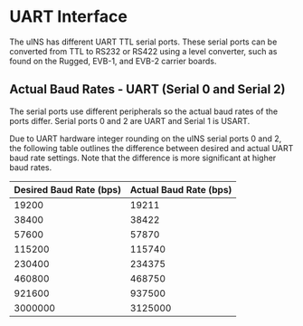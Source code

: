 # UART Interface

The uINS has different UART TTL serial ports.  These serial ports can be converted from TTL to RS232 or RS422 using a level converter, such as found on the Rugged, EVB-1, and EVB-2 carrier boards. 

## Actual Baud Rates - UART (Serial 0 and Serial 2)

The serial ports use different peripherals so the actual baud rates of the ports differ. Serial ports 0 and 2 are UART and Serial 1 is USART.

Due to UART hardware integer rounding on the uINS serial ports 0 and 2, the following table outlines the difference between desired and actual UART baud rate settings. Note that the difference is more significant at higher baud rates.

| Desired Baud Rate (bps) | Actual Baud Rate (bps) |
| ----------------------- | ---------------------- |
| 19200                   | 19211                  |
| 38400                   | 38422                  |
| 57600                   | 57870                  |
| 115200                  | 115740                 |
| 230400                  | 234375                 |
| 460800                  | 468750                 |
| 921600                  | 937500                 |
| 3000000                 | 3125000                |

